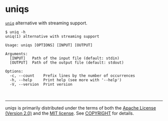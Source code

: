 uniqs
========
[`uniq`] alternative with streaming support.

```console
$ uniq -h
uniq(1) alternative with streaming support

Usage: uniqs [OPTIONS] [INPUT] [OUTPUT]

Arguments:
  [INPUT]   Path of the input file (default: stdin)
  [OUTPUT]  Path of the output file (default: stdout)

Options:
  -c, --count    Prefix lines by the number of occurrences
  -h, --help     Print help (see more with '--help')
  -V, --version  Print version
```

&nbsp;

--------
*uniqs* is primarily distributed under the terms of both the [Apache License
(Version 2.0)] and the [MIT license]. See [COPYRIGHT] for details.

[`uniq`]: https://www.gnu.org/software/coreutils/manual/html_node/uniq-invocation.html
[MIT license]: LICENSE-MIT
[Apache License (Version 2.0)]: LICENSE-APACHE
[COPYRIGHT]: COPYRIGHT
